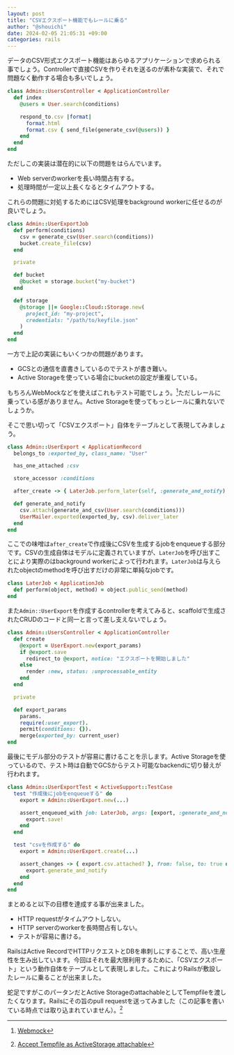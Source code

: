```yaml
---
layout: post
title: "CSVエクスポート機能でもレールに乗る"
author: "@shouichi"
date: 2024-02-05 21:05:31 +09:00
categories: rails
---
```


データのCSV形式エクスポート機能はあらゆるアプリケーションで求められる事でしょう。Controllerで直接CSVを作りそれを送るのが素朴な実装で、それで問題なく動作する場合も多いでしょう。

```ruby
class Admin::UsersController < ApplicationController
  def index
    @users = User.search(conditions)

    respond_to.csv |format|
      format.html
      format.csv { send_file(generate_csv(@users)) }
    end
  end
end
```

ただしこの実装は潜在的に以下の問題をはらんでいます。

- Web serverのworkerを長い時間占有する。
- 処理時間が一定以上長くなるとタイムアウトする。

これらの問題に対処するためにはCSV処理をbackground workerに任せるのが良いでしょう。

```ruby
class Admin::UserExportJob
  def perform(conditions)
    csv = generate_csv(User.search(conditions))
    bucket.create_file(csv)
  end

  private

  def bucket
    @bucket = storage.bucket("my-bucket")
  end

  def storage
    @storage ||= Google::Cloud::Storage.new(
      project_id: "my-project",
      credentials: "/path/to/keyfile.json"
    )
  end
end
```

一方で上記の実装にもいくつかの問題があります。

- GCSとの通信を直書きしているのでテストが書き難い。
- Active Storageを使っている場合にbucketの設定が重複している。

もちろんWebMockなどを使えばこれもテスト可能でしょう。[^1]ただしレールに乗っている感がありません。Active Storageを使ってもっとレールに乗れないでしょうか。

[^1]: [Webmock](https://github.com/bblimke/webmock)

そこで思い切って「CSVエクスポート」自体をテーブルとして表現してみましょう。

```ruby
class Admin::UserExport < ApplicationRecord
  belongs_to :exported_by, class_name: "User"

  has_one_attached :csv

  store_accessor :conditions

  after_create -> { LaterJob.perform_later(self, :generate_and_notify) }

  def generate_and_notify
    csv.attach(generate_and_csv(User.search(conditions)))
    UserMailer.exported(exported_by, csv).deliver_later
  end
end
```

ここでの味噌は`after_create`で作成後にCSVを生成するjobをenqueueする部分です。CSVの生成自体はモデルに定義されていますが、`LaterJob`を呼び出すことにより実際のはbackground workerによって行われます。`LaterJob`は与えられたobjectのmethodを呼び出すだけの非常に単純なjobです。

```ruby
class LaterJob < ApplicationJob
  def perform(object, method) = object.public_send(method)
end
```

また`Admin::UserExport`を作成するcontrollerを考えてみると、scaffoldで生成されたCRUDのコードと同一と言って差し支えないでしょう。

```ruby
class Admin::UsersController < ApplicationController
  def create
    @export = UserExport.new(export_params)
    if @export.save
      redirect_to @export, notice: "エクスポートを開始しました"
    else
      render :new, status: :unprocessable_entity
    end
  end

  private

  def export_params
    params.
    require(:user_export).
    permit(conditions: {}).
    merge(exported_by: current_user)
end
```

最後にモデル部分のテストが容易に書けることを示します。Active Storageを使っているので、テスト時は自動でGCSからテスト可能なbackendに切り替えが行われます。

```ruby
class Admin::UserExportTest < ActiveSupport::TestCase
  test "作成後にjobをenqueueする" do
    export = Admin::UserExport.new(...)

    assert_enqueued_with job: LaterJob, args: [export, :generate_and_notify] do
      export.save!
    end
  end

  test "csvを作成する" do
    export = Admin::UserExport.create(...)

    assert_changes -> { export.csv.attached? }, from: false, to: true do
      export.generate_and_notify
    end
  end
end
```

まとめると以下の目標を達成する事が出来ました。

- HTTP requestがタイムアウトしない。
- HTTP serverのworkerを長時間占有しない。
- テストが容易に書ける。

RailsはActive RecordでHTTPリクエストとDBを串刺しにすることで、高い生産性を生み出しています。今回はそれを最大限利用するために、「CSVエクスポート」という動作自体をテーブルとして表現しました。これによりRailsが敷設したレールに乗ることが出来ました。

蛇足ですがこのパータンだとActive StorageのattachableとしてTempfileを渡したくなります。Railsにその旨のpull requestを送ってみました（この記事を書いている時点では取り込まれていません）。[^2]

[^2]: [Accept Tempfile as ActiveStorage attachable](https://github.com/rails/rails/pull/50862)
